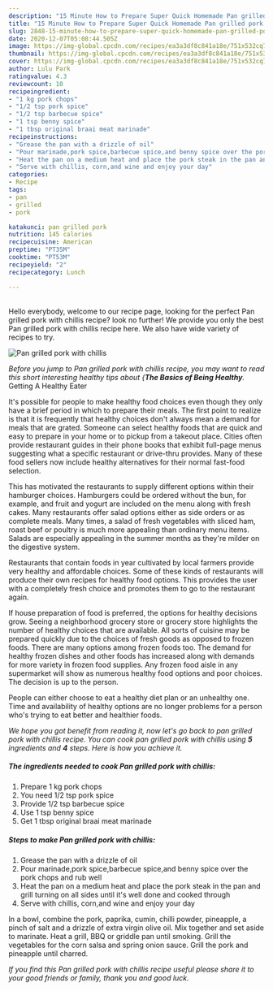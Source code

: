 ```yaml
---
description: "15 Minute How to Prepare Super Quick Homemade Pan grilled pork with chillis"
title: "15 Minute How to Prepare Super Quick Homemade Pan grilled pork with chillis"
slug: 2848-15-minute-how-to-prepare-super-quick-homemade-pan-grilled-pork-with-chillis
date: 2020-12-07T05:08:44.505Z
image: https://img-global.cpcdn.com/recipes/ea3a3df8c841a18e/751x532cq70/pan-grilled-pork-with-chillis-recipe-main-photo.jpg
thumbnail: https://img-global.cpcdn.com/recipes/ea3a3df8c841a18e/751x532cq70/pan-grilled-pork-with-chillis-recipe-main-photo.jpg
cover: https://img-global.cpcdn.com/recipes/ea3a3df8c841a18e/751x532cq70/pan-grilled-pork-with-chillis-recipe-main-photo.jpg
author: Lulu Park
ratingvalue: 4.3
reviewcount: 10
recipeingredient:
- "1 kg pork chops"
- "1/2 tsp pork spice"
- "1/2 tsp barbecue spice"
- "1 tsp benny spice"
- "1 tbsp original braai meat marinade"
recipeinstructions:
- "Grease the pan with a drizzle of oil"
- "Pour marinade,pork spice,barbecue spice,and benny spice over the pork chops and rub well"
- "Heat the pan on a medium heat and place the pork steak in the pan and grill turning on all sides until it&#39;s well done and cooked through"
- "Serve with chillis, corn,and wine and enjoy your day"
categories:
- Recipe
tags:
- pan
- grilled
- pork

katakunci: pan grilled pork 
nutrition: 145 calories
recipecuisine: American
preptime: "PT35M"
cooktime: "PT53M"
recipeyield: "2"
recipecategory: Lunch

---
```

<br>
Hello everybody, welcome to our recipe page, looking for the perfect Pan grilled pork with chillis recipe? look no further! We provide you only the best Pan grilled pork with chillis recipe here. We also have wide variety of recipes to try.
<br>


![Pan grilled pork with chillis](https://img-global.cpcdn.com/recipes/ea3a3df8c841a18e/751x532cq70/pan-grilled-pork-with-chillis-recipe-main-photo.jpg)

<i>Before you jump to Pan grilled pork with chillis recipe, you may want to read this short interesting healthy tips about {<strong>The Basics of Being Healthy</strong>.</i>
Getting A Healthy Eater

It's possible for people to make healthy food choices even though they only have a brief period in which to prepare their meals. The first point to realize is that it is frequently that healthy choices don't always mean a demand for meals that are grated. Someone can select healthy foods that are quick and easy to prepare in your home or to pickup from a takeout place. Cities often provide restaurant guides in their phone books that exhibit full-page menus suggesting what a specific restaurant or drive-thru provides. Many of these food sellers now include healthy alternatives for their normal fast-food selection.

 This has motivated the restaurants to supply different options within their hamburger choices. Hamburgers could be ordered without the bun, for example, and fruit and yogurt are included on the menu along with fresh cakes. Many restaurants offer salad options either as side orders or as complete meals. Many times, a salad of fresh vegetables with sliced ham, roast beef or poultry is much more appealing than ordinary menu items.  Salads are especially appealing in the summer months as they're milder on the digestive system.

Restaurants that contain foods in year cultivated by local farmers provide very healthy and affordable choices. Some of these kinds of restaurants will produce their own recipes for healthy food options.  This provides the user with a completely fresh choice and promotes them to go to the restaurant again.

If house preparation of food is preferred, the options for healthy decisions grow. Seeing a neighborhood grocery store or grocery store highlights the number of healthy choices that are available.  All sorts of cuisine may be prepared quickly due to the choices of fresh goods as opposed to frozen foods. There are many options among frozen foods too. The demand for healthy frozen dishes and other foods has increased along with demands for more variety in frozen food supplies. Any frozen food aisle in any supermarket will show as numerous healthy food options and poor choices. The decision is up to the person.

People can either choose to eat a healthy diet plan or an unhealthy one. Time and availability of healthy options are no longer problems for a person who's trying to eat better and healthier foods.


<i>We hope you got benefit from reading it, now let's go back to pan grilled pork with chillis recipe. You can cook pan grilled pork with chillis using <strong>5</strong> ingredients and <strong>4</strong> steps. Here is how you achieve it.
</i>

##### The ingredients needed to cook Pan grilled pork with chillis:

1. Prepare 1 kg pork chops
1. You need 1/2 tsp pork spice
1. Provide 1/2 tsp barbecue spice
1. Use 1 tsp benny spice
1. Get 1 tbsp original braai meat marinade


##### Steps to make Pan grilled pork with chillis:

1. Grease the pan with a drizzle of oil
1. Pour marinade,pork spice,barbecue spice,and benny spice over the pork chops and rub well
1. Heat the pan on a medium heat and place the pork steak in the pan and grill turning on all sides until it&#39;s well done and cooked through
1. Serve with chillis, corn,and wine and enjoy your day


In a bowl, combine the pork, paprika, cumin, chilli powder, pineapple, a pinch of salt and a drizzle of extra virgin olive oil. Mix together and set aside to marinate. Heat a grill, BBQ or griddle pan until smoking. Grill the vegetables for the corn salsa and spring onion sauce. Grill the pork and pineapple until charred. 

<i>If you find this Pan grilled pork with chillis recipe useful please share it to your good friends or family, thank you and good luck.</i>
